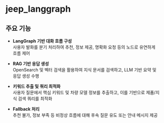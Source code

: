 # jeep_langgraph

## 주요 기능

- **LangGraph 기반 대화 흐름 구성**  
  사용자 발화를 분기 처리하여 추천, 정보 제공, 명확화 요청 등의 노드로 유연하게 흐름 제어

- **RAG 기반 응답 생성**  
  OpenSearch 및 벡터 검색을 활용하여 지식 문서를 검색하고, LLM 기반 요약 및 응답 생성 수행

- **키워드 추출 및 쿼리 최적화**  
  사용자 질문에서 핵심 키워드 및 차량 모델 정보를 추출하고, 이를 기반으로 제품/지식 검색 쿼리를 최적화

- **Fallback 처리**  
  추천 불가, 정보 부족 등 비정상 흐름에 대해 후속 질문 유도 또는 안내 메시지 제공
